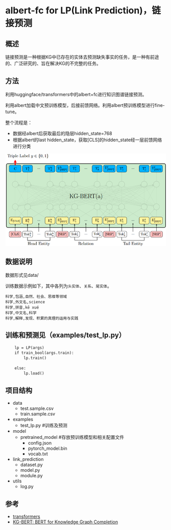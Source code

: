 # albert-fc for LP(Link Prediction)，链接预测

## 概述
链接预测是一种根据KG中已存在的实体去预测缺失事实的任务，是一种有前途的、广泛研究的、旨在解决KG的不完整的任务。

## 方法

利用huggingface/transformers中的albert+fc进行知识图谱链接预测。

利用albert加载中文预训练模型，后接前馈网络。利用albert预训练模型进行fine-tune。

整个流程是：

- 数据经albert后获取最后的隐层hidden_state=768
- 根据albert的last hidden_state，获取[CLS]的hidden_state经一层前馈网络进行分类

![image](https://raw.githubusercontent.com/jiangnanboy/albert_link_prediction/master/image/albert-lp.png)

 ## 数据说明

数据形式见data/

训练数据示例如下，其中各列为`头实体`、`关系`、`尾实体`。

```
科学,包涵,自然、社会、思维等领域
科学,外文名,science
科学,拼音,kē xué
科学,中文名,科学
科学,解释,发现、积累的真理的运用与实践
```

## 训练和预测见（examples/test_lp.py）

```
    lp = LP(args)
    if train_bool(args.train):
        lp.train()
       
    else:
        lp.load()
```

## 项目结构
- data
    - test.sample.csv
    - train.sample.csv
- examples
    - test_lp.py #训练及预测
- model
    - pretrained_model #存放预训练模型和相关配置文件
        - config.json
        - pytorch_model.bin
        - vocab.txt
- link_prediction
    - dataset.py
    - model.py
    - module.py
- utils
    - log.py

## 参考
- [transformers](https://github.com/huggingface/transformers)
- [KG-BERT: BERT for Knowledge Graph Completion](https://arxiv.org/pdf/1909.03193.pdf)